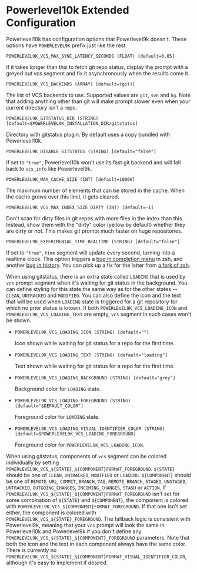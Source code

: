 # Powerlevel10k Extended Configuration

Powerlevel10k has configuration options that Powerlevel9k doesn't. These options have `POWERLEVEL9K`
prefix just like the rest.

`POWERLEVEL9K_VCS_MAX_SYNC_LATENCY_SECONDS (FLOAT) [default=0.05]`

If it takes longer than this to fetch git repo status, display the prompt with a greyed out
vcs segment and fix it asynchronously when the results come it.

`POWERLEVEL9K_VCS_BACKENDS (ARRAY) [default=(git)]`

The list of VCS backends to use. Supported values are `git`, `svn` and `hg`. Note that adding
anything other than git will make prompt slower even when your current directory isn't a repo.

`POWERLEVEL9K_GITSTATUS_DIR (STRING) [default=$POWERLEVEL9K_INSTALLATION_DIR/gitstatus]`

Directory with gitstatus plugin. By default uses a copy bundled with Powerlevel10k.

`POWERLEVEL9K_DISABLE_GITSTATUS (STRING) [default="false"]`

If set to `"true"`, Powerlevel10k won't use its fast git backend and will fall back to
`vcs_info` like Powerlevel9k.

`POWERLEVEL9K_MAX_CACHE_SIZE (INT) [default=10000]`

The maximum number of elements that can be stored in the cache. When the cache grows over this
limit, it gets cleared.

`POWERLEVEL9K_VCS_MAX_INDEX_SIZE_DIRTY (INT) [default=-1]`

Don't scan for dirty files in git repos with more files in the index than this. Instead, show
them with the "dirty" color (yellow by default) whether they are dirty or not. This makes git
prompt much faster on huge repositories.

`POWERLEVEL9K_EXPERIMENTAL_TIME_REALTIME (STRING) [default="false"]`

If set to `"true"`, `time` segment will update every second, turning into a realtime clock.
This option triggers a
[bug in completion menu](https://www.zsh.org/mla/workers//2019/msg00161.html) in zsh, and
another
[bug in history](https://github.com/bhilburn/powerlevel9k/commit/fb1ef540228ec7b4394cf2f6860137074c5838a6#commitcomment-32779672).
You can pick up a fix for the latter from
[a fork of zsh](https://github.com/romkatv/zsh/tree/gentle-reset-prompt).

When using gitstatus, there is an extra state called `LOADING` that is used by `vcs` prompt
segment when it's waiting for git status in the background. You can define styling for this
state the same way as for the other states -- `CLEAN`, `UNTRACKED` and `MODIFIED`. You can
also define the icon and the text that will be used when `LOADING` state is triggered for a
git repository for which no prior status is known. If both `POWERLEVEL9K_VCS_LOADING_ICON`
and `POWERLEVEL9K_VCS_LOADING_TEXT` are empty, `vcs` segment in such cases won't be shown.

  * `POWERLEVEL9K_VCS_LOADING_ICON (STRING) [default=""]`

    Icon shown while waiting for git status for a repo for the first time.
  * `POWERLEVEL9K_VCS_LOADING_TEXT (STRING) [default="loading"]`

    Text shown while waiting for git status for a repo for the first time.
  * `POWERLEVEL9K_VCS_LOADING_BACKGROUND (STRING) [default="grey"]`

    Background color for `LOADING` state.
  * `POWERLEVEL9K_VCS_LOADING_FOREGROUND (STRING) [default="$DEFAULT_COLOR"]`

    Foreground color for `LOADING` state.
  * `POWERLEVEL9K_VCS_LOADING_VISUAL_IDENTIFIER_COLOR (STRING) [default=$POWERLEVEL9K_VCS_LOADING_FOREGROUND]`

    Foreground color for `POWERLEVEL9K_VCS_LOADING_ICON`.

When using gitstatus, components of `vcs` segment can be colored individually by setting
`POWERLEVEL9K_VCS_${STATE}_${COMPONENT}FORMAT_FOREGROUND`. `${STATE}` should be one of `CLEAN`,
`UNTRACKED`, `MODIFIED` or `LOADING`. `${COMPONENT}` should be one of `REMOTE_URL`, `COMMIT`,
`BRANCH`, `TAG`, `REMOTE_BRANCH`, `STAGED`, `UNSTAGED`, `UNTRACKED`, `OUTGOING_CHANGES`,
`INCOMING_CHANGES`, `STASH` or `ACTION`. If
`POWERLEVEL9K_VCS_${STATE}_${COMPONENT}FORMAT_FOREGROUND` isn't set for some combination of
`${STATE}` and `${COMPONENT}`, the component is colored with
`POWERLEVEL9K_VCS_${COMPONENT}FORMAT_FOREGROUND`. If that one isn't set either, the component is
colored with `POWERLEVEL9K_VCS_${STATE}_FOREGROUND`. The fallback logic is consistent with
Powerlevel9k, meaning that your `vcs` prompt will look the same in Powerlevel10k and
Powerlevel9k if you don't define any `POWERLEVEL9K_VCS_${STATE}_${COMPONENT}_FOREGROUND`
parameters. Note that both the icon and the text in each component always have the same color.
There is currently no `POWERLEVEL9K_VCS_${STATE}_${COMPONENT}FORMAT_VISUAL_IDENTIFIER_COLOR`,
although it's easy to implement if desired.
